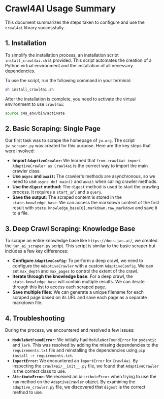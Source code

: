 # Crawl4AI Usage Summary

This document summarizes the steps taken to configure and use the `crawl4ai` library successfully.

## 1. Installation

To simplify the installation process, an installation script `install_crawl4ai.sh` is provided. This script automates the creation of a Python virtual environment and the installation of all necessary dependencies.

To use the script, run the following command in your terminal:

```bash
sh install_crawl4ai.sh
```

After the installation is complete, you need to activate the virtual environment to use `crawl4ai`:

```bash
source c4a_env/bin/activate
```

## 2. Basic Scraping: Single Page

Our first task was to scrape the homepage of `jw.org`. The script `jw_scraper.py` was created for this purpose. Here are the key steps that were involved:

- **Import `AdaptiveCrawler`:** We learned that `from crawl4ai import AdaptiveCrawler as Crawl4ai` is the correct way to import the main crawler class.
- **Use `async` and `await`:** The crawler's methods are asynchronous, so we need to use `async def main()` and `await` when calling crawler methods.
- **Use the `digest` method:** The `digest` method is used to start the crawling process. It requires a `start_url` and a `query`.
- **Save the output:** The scraped content is stored in the `state.knowledge_base`. We can access the markdown content of the first result with `state.knowledge_base[0].markdown.raw_markdown` and save it to a file.

## 3. Deep Crawl Scraping: Knowledge Base

To scrape an entire knowledge base like `https://docs.jan.ai/`, we created the `jan_ai_scraper.py` script. This script is similar to the basic scraper but includes a few key differences:

- **Configure `AdaptiveConfig`:** To perform a deep crawl, we need to configure the `AdaptiveCrawler` with a custom `AdaptiveConfig`. We can set `max_depth` and `max_pages` to control the extent of the crawl.
- **Iterate through the knowledge base:** For a deep crawl, the `state.knowledge_base` will contain multiple results. We can iterate through this list to access each scraped page.
- **Save multiple files:** We can generate a unique filename for each scraped page based on its URL and save each page as a separate markdown file.

## 4. Troubleshooting

During the process, we encountered and resolved a few issues:

- **`ModuleNotFoundError`:** We initially had `ModuleNotFoundError` for `pydantic` and `lark`. This was resolved by adding the missing dependencies to the `requirements.txt` file and reinstalling the dependencies using `pip install -r requirements.txt`.
- **`ImportError`:** We encountered an `ImportError` for `Crawl4ai`. By inspecting the `crawl4ai/__init__.py` file, we found that `AdaptiveCrawler` is the correct class to use.
- **`AttributeError`:** We received an `AttributeError` when trying to use the `run` method on the `AdaptiveCrawler` object. By examining the `adaptive_crawler.py` file, we discovered that `digest` is the correct method to use.
